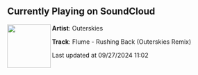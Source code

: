 ## Currently Playing on SoundCloud

[<img align="left" width="100" src="https://i1.sndcdn.com/artworks-Hk0EBKmj9zFFgs1Q-IyrqaQ-t500x500.jpg">](https://soundcloud.com/outerskies/flume-rushing-back-outerskies-remix)

**Artist**: Outerskies 

**Track**: Flume - Rushing Back (Outerskies Remix)

Last updated at 09/27/2024 11:02
